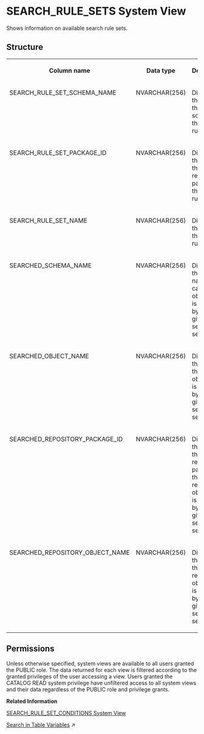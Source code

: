 <!-- loio20ceb95e75191014b0b5d975d08c1805 -->

# SEARCH\_RULE\_SETS System View

Shows information on available search rule sets.



## Structure


<table>
<tr>
<th valign="top">

Column name

</th>
<th valign="top">

Data type

</th>
<th valign="top">

Description

</th>
</tr>
<tr>
<td valign="top">

SEARCH\_RULE\_SET\_SCHEMA\_NAME

</td>
<td valign="top">

NVARCHAR\(256\)

</td>
<td valign="top">

Displays the name of the runtime schema of the search rule set.

</td>
</tr>
<tr>
<td valign="top">

SEARCH\_RULE\_SET\_PACKAGE\_ID

</td>
<td valign="top">

NVARCHAR\(256\)

</td>
<td valign="top">

Displays the ID of the repository package of the search rule set.

</td>
</tr>
<tr>
<td valign="top">

SEARCH\_RULE\_SET\_NAME

</td>
<td valign="top">

NVARCHAR\(256\)

</td>
<td valign="top">

Displays the name of the search rule set.

</td>
</tr>
<tr>
<td valign="top">

SEARCHED\_SCHEMA\_NAME

</td>
<td valign="top">

NVARCHAR\(256\)

</td>
<td valign="top">

Displays the schema name of the catalog object that is searched by the given search rule set.

</td>
</tr>
<tr>
<td valign="top">

SEARCHED\_OBJECT\_NAME

</td>
<td valign="top">

NVARCHAR\(256\)

</td>
<td valign="top">

Displays the name of the catalog object that is searched by the given search rule set.

</td>
</tr>
<tr>
<td valign="top">

SEARCHED\_REPOSITORY\_PACKAGE\_ID

</td>
<td valign="top">

NVARCHAR\(256\)

</td>
<td valign="top">

Displays the ID of the repository package of the repository object that is searched by the given search rule set.

</td>
</tr>
<tr>
<td valign="top">

SEARCHED\_REPOSITORY\_OBJECT\_NAME

</td>
<td valign="top">

NVARCHAR\(256\)

</td>
<td valign="top">

Displays the name of the repository object that is searched by the given search rule set.

</td>
</tr>
</table>



<a name="loio20ceb95e75191014b0b5d975d08c1805__section_whl_grz_2zb"/>

## Permissions

Unless otherwise specified, system views are available to all users granted the PUBLIC role. The data returned for each view is filtered according to the granted privileges of the user accessing a view. Users granted the CATALOG READ system privilege have unfiltered access to all system views and their data regardless of the PUBLIC role and privilege grants.

**Related Information**  


[SEARCH\_RULE\_SET\_CONDITIONS System View](search-rule-set-conditions-system-view-20ce05a.md "Shows information on available search rule set conditions.")

[Search in Table Variables](https://help.sap.com/viewer/d1cb63c8dd8e4c35a0f18aef632687f0/2024_3_QRC/en-US/1eb7673ed88b4aa9b2cb43959bbbbde0.html "This feature offers an efficient way to search by key value pairs in table variables.") :arrow_upper_right:

